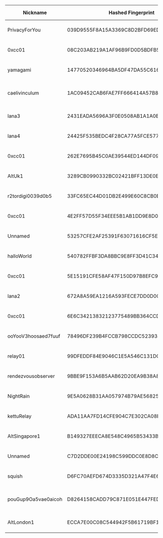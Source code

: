 | Nickname |  Hashed Fingerprint	| Or Addresses | Contact | Running | Flags | Last Seen | First Seen | Last Restarted | Advertised Bandwidth | Platform | Version | Version Status | Recommended Version | Verified hostnames | Exit policy |
|---|---|---|---|---|---|---|---|---|---|---|---|---|---|---|---|
|PrivacyForYou | 039D9555F8A15A3369C8D2BFD69ED0DBE2067D4A | ["70.34.201.146:9001","[2a05:f480:2000:1f11:5400:5ff:fe93:f1aa]:9001"] | N/A | true | Running, V2Dir, Valid | 2025-08-12 19:00:00 | 2025-08-12 05:00:00 | 2025-08-12 04:36:40 | 0 | Tor 0.4.8.14 on Linux | 0.4.8.14 | recommended | true | N/A | ["reject *:*"]|
|0xcc01 | 08C203AB219A1AF96B9FD0D5BDFB5E149C831F9D | ["158.69.200.21:443","[2607:5300:205:200::4f8c]:443"] | Sojus07 <at> 0xcc01.de | true | Running, V2Dir, Valid | 2025-08-12 19:00:00 | 2025-08-12 13:00:00 | 2025-08-12 16:21:00 | 0 | Tor 0.4.8.16 on Linux | 0.4.8.16 | recommended | true | ["vps-b0b61ded.vps.ovh.ca"] | ["reject *:*"]|
|yamagami | 14770520346964BA5DF47DA55C6163D5FAB648C6 | ["80.220.61.227:443"] | toradmin@mistaken.fi | true | Running, V2Dir, Valid | 2025-08-12 19:00:00 | 2025-08-12 01:00:00 | 2025-08-12 16:12:08 | 0 | Tor 0.4.8.17 on Linux | 0.4.8.17 | recommended | true | ["cable-hki-50dc3d-227.dhcp.inet.fi"] | ["reject *:*"]|
|caelivinculum | 1AC09452CAB6FAE7FF666414A57B838485228FE0 | ["195.201.18.168:443","[2a01:4f8:1c1a:42c7::1]:443"] | caelivinculum@protonmail.com | true | Running, StaleDesc, V2Dir, Valid | 2025-08-12 19:00:00 | 2025-08-12 01:00:00 | 2025-08-12 00:53:52 | 0 | Tor 0.4.8.17 on Linux | 0.4.8.17 | recommended | true | ["static.168.18.201.195.clients.your-server.de"] | ["reject *:*"]|
|lana3 | 2431EADA5696A3F0E0508AB1A1A0ED261024E545 | ["150.136.174.143:44"] | N/A | true | Running, V2Dir, Valid | 2025-08-12 19:00:00 | 2025-08-12 05:00:00 | 2025-08-12 04:05:10 | 0 | Tor 0.4.8.17 on Linux | 0.4.8.17 | recommended | true | N/A | ["reject *:*"]|
|lana4 | 24425F535BEDC4F28CA77A5FCE577FAE8E2614AC | ["150.136.174.143:45"] | N/A | true | Running, V2Dir, Valid | 2025-08-12 19:00:00 | 2025-08-12 05:00:00 | 2025-08-12 04:04:47 | 0 | Tor 0.4.8.17 on Linux | 0.4.8.17 | recommended | true | N/A | ["reject *:*"]|
|0xcc01 | 262E7695B45C0AE39544ED144DF09D6A2DAA0A09 | ["51.75.22.33:443","[2001:41d0:305:2100::47f6]:443"] | Sojus07 <at> 0xcc01.de | true | Running, V2Dir, Valid | 2025-08-12 19:00:00 | 2025-08-12 13:00:00 | 2025-08-12 16:21:00 | 0 | Tor 0.4.8.16 on Linux | 0.4.8.16 | recommended | true | ["vps-d318a31d.vps.ovh.net"] | ["reject *:*"]|
|AltUk1 | 3289CB0990332BC02421BFF13DE0E9C5569A9D24 | ["198.244.231.117:25409"] | whathejingles@gmail.com | false | Running, V2Dir, Valid | 2025-08-12 14:00:00 | 2025-08-12 01:00:00 | 2025-08-11 23:17:33 | 0 | Tor 0.4.8.14 on Linux | 0.4.8.14 | recommended | true | ["ns31555240.ip-198-244-231.eu"] | ["reject *:*"]|
|r2tordigi0039d0b5 | 33FC65EC44D01DB2E499E60C8CB0BFABB434E4C8 | ["107.152.45.61:9001","[2607:9000:7000:22::cef1:eb06]:9001"] | admin@tordigi.com | true | Running, V2Dir, Valid | 2025-08-12 19:00:00 | 2025-08-12 00:00:00 | 2025-08-11 23:44:38 | 0 | Tor 0.4.8.17 on Linux | 0.4.8.17 | recommended | true | ["mx1.hostingswift.com"] | ["reject *:*"]|
|0xcc01 | 4E2FF57D55F34EEE5B1AB1DD9E8D087077C9574A | ["141.95.16.83:443","[2001:41d0:701:1100::970e]:443"] | Sojus07 <at> 0xcc01.de | true | Running, V2Dir, Valid | 2025-08-12 19:00:00 | 2025-08-12 13:00:00 | 2025-08-12 16:20:57 | 0 | Tor 0.4.8.16 on Linux | 0.4.8.16 | recommended | true | ["vps-63f35618.vps.ovh.net"] | ["reject *:*"]|
|Unnamed | 53257CFE2AF25391F63071616CF5E4551E976183 | ["178.156.169.143:9001","[2a01:4ff:f0:610d::1]:9001"] | quick.wheel1823@fastmail.com | true | Running, V2Dir, Valid | 2025-08-12 19:00:00 | 2025-08-12 17:00:00 | 2025-08-12 16:43:00 | 0 | Tor 0.4.8.17 on Linux | 0.4.8.17 | recommended | true | ["static.143.169.156.178.clients.your-server.de"] | ["reject *:*"]|
|halloWorld | 540782FFBF3DA8BBC9E8FF3D41C34061BD6DA1F2 | ["13.229.188.115:443"] | e6i3hnyp@anonaddy.me | false | Running, V2Dir, Valid | 2025-08-12 13:00:00 | 2025-08-12 07:00:00 | 2025-08-12 06:32:51 | 0 | Tor 0.4.8.17 on Linux | 0.4.8.17 | recommended | true | ["ec2-13-229-188-115.ap-southeast-1.compute.amazonaws.com"] | ["reject *:*"]|
|0xcc01 | 5E15191CFE58AF47F150D97B8EFC9873F0958BE1 | ["51.77.245.132:443","[2001:41d0:404:200::10a3]:443"] | Sojus07 <at> 0xcc01.de | true | Running, V2Dir, Valid | 2025-08-12 19:00:00 | 2025-08-12 13:00:00 | 2025-08-12 16:21:00 | 0 | Tor 0.4.8.16 on Linux | 0.4.8.16 | recommended | true | ["vps-ab1857a7.vps.ovh.net"] | ["reject *:*"]|
|lana2 | 672A8A59EA1216A593FECE7DD0D00CEB624A3B28 | ["150.136.174.143:43"] | N/A | true | Running, V2Dir, Valid | 2025-08-12 19:00:00 | 2025-08-12 05:00:00 | 2025-08-12 04:05:03 | 0 | Tor 0.4.8.17 on Linux | 0.4.8.17 | recommended | true | N/A | ["reject *:*"]|
|0xcc01 | 6E6C34213832123775489BB364CCD14397C47371 | ["51.195.137.224:443","[2001:41d0:801:2000::6d20]:443"] | Sojus07 <at> 0xcc01.de | true | Running, V2Dir, Valid | 2025-08-12 19:00:00 | 2025-08-12 13:00:00 | 2025-08-12 16:20:59 | 0 | Tor 0.4.8.16 on Linux | 0.4.8.16 | recommended | true | ["vps-e891e416.vps.ovh.net"] | ["reject *:*"]|
|ooYooV3hoosaed7fuuf | 78496DF239B4FCCB798CCDC5239388FAA7C1E4F7 | ["154.41.135.37:443"] | tor@wurzelmann.at | true | Running, V2Dir, Valid | 2025-08-12 19:00:00 | 2025-08-12 15:00:00 | 2025-08-12 14:07:38 | 0 | Tor 0.4.8.17 on Linux | 0.4.8.17 | recommended | true | ["bridget.wurzelmann.at"] | ["reject *:*"]|
|relay01 | 99DFEDDF84E9046C1E5A546C131DCFE5DFAA4D24 | ["181.214.231.111:443","[2a0f:5707:aaf1:7b97::1]:443"] | emidamu@tuta.io | true | Running, V2Dir, Valid | 2025-08-12 19:00:00 | 2025-08-12 16:00:00 | 2025-08-12 14:49:42 | 0 | Tor 0.4.8.17 on Linux | 0.4.8.17 | recommended | true | N/A | ["reject *:*"]|
|rendezvousobserver | 9BBE9F153A6B5AAB62D20EA9B38A819B6FA5086D | ["141.105.130.150:9001"] | N/A | true | Running, V2Dir, Valid | 2025-08-12 19:00:00 | 2025-08-12 00:00:00 | 2025-08-11 23:05:19 | 0 | Tor 0.4.8.10 on Linux | 0.4.8.10 | recommended | true | N/A | ["reject *:*"]|
|NightRain | 9E5A0628B31AA057974B79AE56825D5709BDC5AE | ["45.152.240.54:7000","[2a0c:4ac1:8::1e0]:7000"] | tor-relay@chiko1337.dev | true | Running, Valid | 2025-08-12 19:00:00 | 2025-08-12 17:00:00 | 2025-08-12 18:16:49 | 0 | Tor 0.4.8.14 on Linux | 0.4.8.14 | recommended | true | N/A | ["reject *:*"]|
|kettuRelay | ADA11AA7FD14CFE904C7E302CA08EFBC8AFB415D | ["5.61.90.194:443","[2a10:f2c0:aaa8:a39:1f07:caf8:0:1]:443"] | kettuRelay@obscurity.app | true | Running, V2Dir, Valid | 2025-08-12 19:00:00 | 2025-08-12 13:00:00 | 2025-08-12 12:08:44 | 0 | Tor 0.4.8.17 on Linux | 0.4.8.17 | recommended | true | N/A | ["reject *:*"]|
|AltSingapore1 | B149327EEECA8E548C4965B53433BE74AB2091A4 | ["139.99.74.166:25420"] | whathejingles@gmail.com | true | Running, V2Dir, Valid | 2025-08-12 19:00:00 | 2025-08-12 16:00:00 | 2025-08-12 14:37:32 | 0 | Tor 0.4.8.14 on Linux | 0.4.8.14 | recommended | true | N/A | ["reject *:*"]|
|Unnamed | C7D2DDE00E24198C599DDC0E8D8C8E38A7652140 | ["14.90.215.1:9001"] | N/A | true | Running, V2Dir, Valid | 2025-08-12 19:00:00 | 2025-08-12 11:00:00 | 2025-08-12 10:08:26 | 0 | Tor 0.4.8.10 on Linux | 0.4.8.10 | recommended | true | N/A | ["reject *:*"]|
|squish | D6FC70AEFD674D3335D321A47F4E65516E941ED1 | ["69.226.189.135:443"] | squishrl <AT> pm me | true | Running, V2Dir, Valid | 2025-08-12 19:00:00 | 2025-08-12 02:00:00 | 2025-08-12 01:17:32 | 0 | Tor 0.4.8.17 on Linux | 0.4.8.17 | recommended | true | ["69-226-189-135.lightspeed.brhmal.sbcglobal.net"] | ["reject *:*"]|
|pouGup9Oa5vae0aicoh | D8264158CADD79C871E051E447FED01924065982 | ["154.43.62.36:443"] | tor@wurzelmann.at | true | Fast, Running, V2Dir, Valid | 2025-08-12 19:00:00 | 2025-08-12 06:00:00 | 2025-08-12 14:08:04 | 1539072 | Tor 0.4.8.17 on Linux | 0.4.8.17 | recommended | true | ["moira.wurzelmann.at"] | ["reject *:*"]|
|AltLondon1 | ECCA7E00C08C544942F5B61719BF1EB4D074B4D5 | ["198.244.231.117:25293"] | whathejingles@gmail.com | true | Running, V2Dir, Valid | 2025-08-12 19:00:00 | 2025-08-12 16:00:00 | 2025-08-12 14:40:17 | 0 | Tor 0.4.8.14 on Linux | 0.4.8.14 | recommended | true | ["ns31555240.ip-198-244-231.eu"] | ["reject *:*"]|
